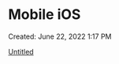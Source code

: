 # Mobile iOS

Created: June 22, 2022 1:17 PM

[Untitled](Mobile%20iOS%20c9da4bf3c3ff495bb022581e6d9dec48/Untitled%20Database%20a8debba1986b4cccbe4c61ccb0c9c4dd.csv)